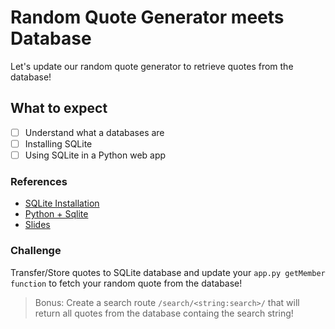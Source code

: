 # Random Quote Generator meets Database

Let's update our random quote generator to retrieve quotes from the database!

## What to expect

- [ ] Understand what a databases are
- [ ] Installing SQLite
- [ ] Using SQLite in a Python web app

### References

*  [SQLite Installation](https://www.tutorialspoint.com/sqlite/sqlite_installation.htm)
*  [Python + Sqlite](https://pythonspot.com/en/python-database-programming-sqlite-tutorial/)
*  [Slides](https://docs.google.com/presentation/d/1yzyAuDip0rmlrZ_MD3aU1ryXStHzcInKldD0gKYDkmY/edit?usp=sharing)

### Challenge

Transfer/Store quotes to SQLite database and update your `app.py getMember function` to fetch your
random quote from the database!

> Bonus: Create a search route `/search/<string:search>/` that will return all
> quotes from the database containg the search string!